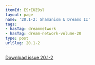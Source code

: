 ```yaml
---
itemId: ESrEUZ9sl
layout: page
name: '20.1-2: Shamanism & Dreams II'
tags:
- hasTag: dreamnetwork
- hasTag: dream-network-volume-20
type: post
urlSlug: 20.1-2
---
```

<a href="files/pdfs/Volume_20/20.1-20.2_shaman_II.pdf" download="">Download issue 20.1-2</a>